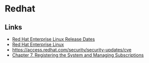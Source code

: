 # Redhat

## Links

- [Red Hat Enterprise Linux Release Dates](https://access.redhat.com/articles/3078)
- [Red Hat Enterprise Linux](https://developers.redhat.com/products/rhel/download)
- https://access.redhat.com/security/security-updates/cve
- [Chapter 7. Registering the System and Managing Subscriptions](https://access.redhat.com/documentation/en-us/red_hat_enterprise_linux/7/html/system_administrators_guide/chap-subscription_and_support-registering_a_system_and_managing_subscriptions)
